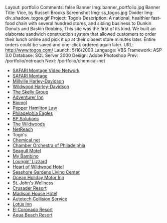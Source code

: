 Layout: portfolio
Comments: false
Banner Img: banner_portfolio.jpg
Banner Title: Vice, by Russell Brooks
Screenshot Img: ss_togos.jpg
Divider Img: div_shadow_togos.gif
Project: Togo&#8217;s
Description: A national, healthier fast-food chain with several hundred stores, and sibling business to Dunkin Donuts and Baskin Robbins. This site was the first of its kind. We built an elaborate sandwich construction system that allowed customers to order their lunch online and pick it up at their closest store minutes later. Entire orders could be saved and one-click ordered again later.
URL: http://www.togos.com/
Launch: 5/16/2000
Language: VBS
Framework: ASP 3.0
Database: SQL Server 2000
Design: Adobe Photoshop
Prev: /portfolio/netreach
Next: /portfolio/chemical-net

* [SAFARI Montage Video Network](/portfolio/)
* [SAFARI Montage](/portfolio/safari-montage)
* [Millville Harley-Davidson](/portfolio/millville-harley-davidson)
* [Wildwood Harley-Davidson](/portfolio/wildwood-harley-davidson)
* [The Skelly Group](/portfolio/the-skelly-group)
* [Adventurer Inn](/portfolio/adventurer-inn)
* [Biomol](/portfolio/biomol)
* [Pepper Hamilton Law](/portfolio/pepper-hamilton-law)
* [Philadelphia Eagles](/portfolio/philadelphia-eagles)
* [BP Solutions](/portfolio/bp-solutions)
* [The Wildwoods](/portfolio/the-wildwoods)
* [NetReach](/portfolio/netreach)
* Togo's
* [Chemical.net](/portfolio/chemical-net)
* [Chamber Orchestra of Philadelphia](/portfolio/chamber-orchestra-of-philadelphia)
* [Seagull Motel](/portfolio/seagull-motel)
* [My Bambino](/portfolio/my-bambino)
* [Loungin' Lizzard](/portfolio/loungin-lizzard)
* [Heart of Wildwood Hotel](/portfolio/heart-of-wildwood-hotel)
* [Seashore Gardens Living Center](/portfolio/seashore-gardens-living-center)
* [Ocean Holiday Motor Inn](/portfolio/ocean-holiday-motor-inn)
* [St. John's Wellness](/portfolio/st-john-s-wellness)
* [Crusader Resort](/portfolio/crusader-resort)
* [Madison House Hotel](/portfolio/madison-house-hotel)
* [Autotech Collision Service](/portfolio/autotech-collision-service)
* [Lotus Inn](/portfolio/lotus-inn)
* [El Coronado Resort](/portfolio/el-coronado-resort)
* [Aqua Beach Resort](/portfolio/aqua-beach-resort)
